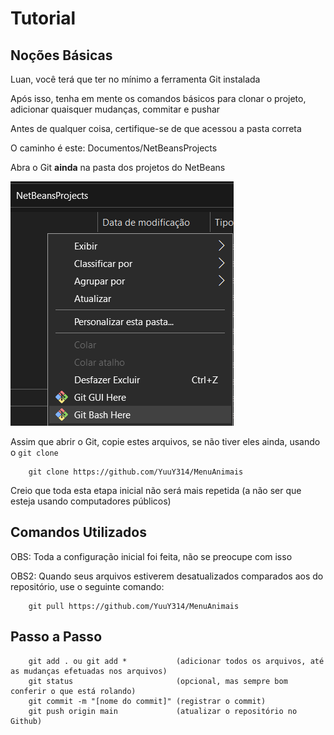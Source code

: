 # Tutorial

## Noções Básicas

Luan, você terá que ter no mínimo a ferramenta Git instalada

Após isso, tenha em mente os comandos básicos para clonar o projeto, adicionar quaisquer mudanças, commitar e pushar

Antes de qualquer coisa, certifique-se de que acessou a pasta correta

O caminho é este: Documentos/NetBeansProjects

Abra o Git **ainda** na pasta dos projetos do NetBeans

![imagem](image.png)

Assim que abrir o Git, copie estes arquivos, se não tiver eles ainda, usando o ```git clone```

```git
    git clone https://github.com/YuuY314/MenuAnimais
```

Creio que toda esta etapa inicial não será mais repetida (a não ser que esteja usando computadores públicos)

## Comandos Utilizados

OBS: Toda a configuração inicial foi feita, não se preocupe com isso

OBS2: Quando seus arquivos estiverem desatualizados comparados aos do repositório, use o seguinte comando:

```git
    git pull https://github.com/YuuY314/MenuAnimais
```

## Passo a Passo

```git
    git add . ou git add *           (adicionar todos os arquivos, até as mudanças efetuadas nos arquivos)
    git status                       (opcional, mas sempre bom conferir o que está rolando)
    git commit -m "[nome do commit]" (registrar o commit)
    git push origin main             (atualizar o repositório no Github)
```
